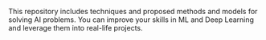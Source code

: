 This repository includes techniques and proposed methods and models for solving AI problems. You can improve your skills in ML and Deep Learning and leverage them into real-life projects.
